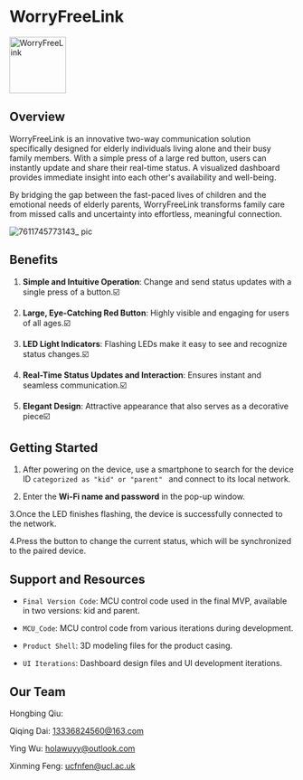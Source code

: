 # WorryFreeLink
<img src="https://github.com/user-attachments/assets/4a1504d0-7de1-49b4-9598-5993b41e680f" width="100" height="100" alt="WorryFreeLink">

## Overview

WorryFreeLink is an innovative two-way communication solution specifically designed for elderly individuals living alone and their busy family members. With a simple press of a large red button, users can instantly update and share their real-time status. A visualized dashboard provides immediate insight into each other's availability and well-being.

By bridging the gap between the fast-paced lives of children and the emotional needs of elderly parents, WorryFreeLink transforms family care from missed calls and uncertainty into effortless, meaningful connection.


![7611745773143_ pic](https://github.com/user-attachments/assets/df076937-f249-444e-8c96-6d11a7acc88e)

## Benefits

1. **Simple and Intuitive Operation**: Change and send status updates with a single press of a button.☑️

2. **Large, Eye-Catching Red Button**: Highly visible and engaging for users of all ages.☑️

3. **LED Light Indicators**: Flashing LEDs make it easy to see and recognize status changes.☑️

4. **Real-Time Status Updates and Interaction**: Ensures instant and seamless communication.☑️

5. **Elegant Design**: Attractive appearance that also serves as a decorative piece☑️

## Getting Started

1. After powering on the device, use a smartphone to search for the device ID  `categorized as "kid" or "parent" ` and connect to its local network.

2. Enter the **Wi-Fi name and password** in the pop-up window.

3.Once the LED finishes flashing, the device is successfully connected to the network.

4.Press the button to change the current status, which will be synchronized to the paired device.

## Support and Resources

 - `Final Version Code`: MCU control code used in the final MVP, available in two versions: kid and parent.

 - `MCU_Code`: MCU control code from various iterations during development.

 - `Product Shell`: 3D modeling files for the product casing.

 - `UI Iterations`: Dashboard design files and UI development iterations.

## Our Team

Hongbing Qiu:

Qiqing Dai: 13336824560@163.com

Ying Wu: holawuyy@outlook.com

Xinming Feng: ucfnfen@ucl.ac.uk
